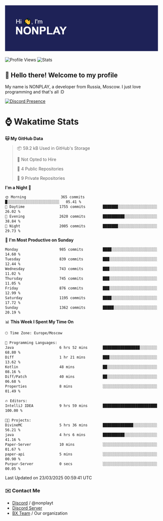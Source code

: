![Discord Presence](./header.png)
<br></br>
![Profile Views](https://komarev.com/ghpvc/?username=NONPLAYT&color=blue&style=for-the-badge)
![Stats](https://img.shields.io/badge/0%25-OPTIMIZED-orange?style=for-the-badge)


## :wave: Hello there! Welcome to my profile

My name is NONPLAY, a developer from Russia, Moscow. I just love programming and that's all :D

[![Discord Presence](https://lanyard.cnrad.dev/api/597087584090587177?showDisplayName=true)](https://discord.com/users/597087584090587177) 

# ⌚ Wakatime Stats

<!--START_SECTION:waka-->
**🐱 My GitHub Data** 

> 📦 59.2 kB Used in GitHub's Storage 
 > 
> 🚫 Not Opted to Hire
 > 
> 📜 4 Public Repositories 
 > 
> 🔑 9 Private Repositories 
 > 
**I'm a Night 🦉** 

```text
🌞 Morning                365 commits         █░░░░░░░░░░░░░░░░░░░░░░░░   05.41 % 
🌆 Daytime                1755 commits        ███████░░░░░░░░░░░░░░░░░░   26.02 % 
🌃 Evening                2620 commits        ██████████░░░░░░░░░░░░░░░   38.84 % 
🌙 Night                  2005 commits        ███████░░░░░░░░░░░░░░░░░░   29.73 % 
```
📅 **I'm Most Productive on Sunday** 

```text
Monday                   985 commits         ████░░░░░░░░░░░░░░░░░░░░░   14.60 % 
Tuesday                  839 commits         ███░░░░░░░░░░░░░░░░░░░░░░   12.44 % 
Wednesday                743 commits         ███░░░░░░░░░░░░░░░░░░░░░░   11.02 % 
Thursday                 745 commits         ███░░░░░░░░░░░░░░░░░░░░░░   11.05 % 
Friday                   876 commits         ███░░░░░░░░░░░░░░░░░░░░░░   12.99 % 
Saturday                 1195 commits        ████░░░░░░░░░░░░░░░░░░░░░   17.72 % 
Sunday                   1362 commits        █████░░░░░░░░░░░░░░░░░░░░   20.19 % 
```


📊 **This Week I Spent My Time On** 

```text
🕑︎ Time Zone: Europe/Moscow

💬 Programming Languages: 
Java                     6 hrs 52 mins       █████████████████░░░░░░░░   68.80 % 
Diff                     1 hr 21 mins        ███░░░░░░░░░░░░░░░░░░░░░░   13.62 % 
Kotlin                   48 mins             ██░░░░░░░░░░░░░░░░░░░░░░░   08.16 % 
Diff/Patch               40 mins             ██░░░░░░░░░░░░░░░░░░░░░░░   06.68 % 
Properties               8 mins              ░░░░░░░░░░░░░░░░░░░░░░░░░   01.49 % 

🔥 Editors: 
IntelliJ IDEA            9 hrs 59 mins       █████████████████████████   100.00 % 

🐱‍💻 Projects: 
DivineMC                 5 hrs 36 mins       ██████████████░░░░░░░░░░░   56.21 % 
java                     4 hrs 6 mins        ██████████░░░░░░░░░░░░░░░   41.16 % 
Paper-Server             10 mins             ░░░░░░░░░░░░░░░░░░░░░░░░░   01.67 % 
paper-api                5 mins              ░░░░░░░░░░░░░░░░░░░░░░░░░   00.90 % 
Purpur-Server            0 secs              ░░░░░░░░░░░░░░░░░░░░░░░░░   00.05 % 
```


 Last Updated on 23/03/2025 00:59:41 UTC
<!--END_SECTION:waka-->

### ✉️ Contact Me

- [Discord](https://discord.com/users/597087584090587177) / @nonplayt
- [Discord Server](https://discord.gg/p7cxhw7E2M)
- [BX Team](https://github.com/BX-Team) / Our organization

